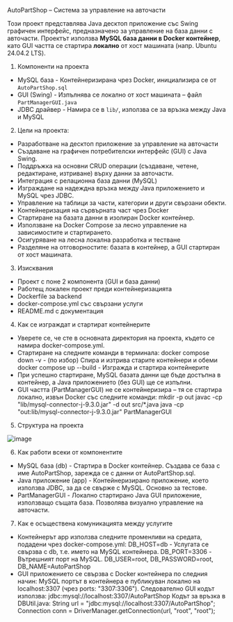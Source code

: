 AutoPartShop – Система за управление на авточасти

Този проект представлява Java десктоп приложение със Swing графичен интерфейс, предназначено за управление на база данни с авточасти. Проектът използва **MySQL база данни в Docker контейнер**, като GUI частта се стартира **локално** от хост машината (напр. Ubuntu 24.04.2 LTS).

1. Компоненти на проекта                                                                
- MySQL база - Контейнеризирана чрез Docker, инициализира се от `AutoPartShop.sql`     
- GUI (Swing) - Изпълнява се локално от хост машината – файл `PartManagerGUI.java`       
- JDBC драйвер - Намира се в `lib/`, използва се за връзка между Java и MySQL     
       
2. Цели на проекта: 
- Разработване на десктоп приложение за управление на авточасти
- Създаване на графичен потребителски интерфейс (GUI) с Java Swing.
- Поддръжка на основни CRUD операции (създаване, четене, редактиране, изтриване) върху данни за авточасти.
- Интеграция с релационна база данни (MySQL)
- Изграждане на надеждна връзка между Java приложението и MySQL чрез JDBC.
- Управление на таблици за части, категории и други свързани обекти.
- Контейнеризация на сървърната част чрез Docker
- Стартиране на базата данни в изолиран Docker контейнер.
- Използване на Docker Compose за лесно управление на зависимостите и стартирането.
- Осигуряване на лесна локална разработка и тестване
- Разделяне на отговорностите: базата в контейнер, а GUI стартиран от хост машината.

3. Изисквания
- Проект с поне 2 компонента (GUI и база данни)
- Работещ локален проект преди контейнеризацията
- Dockerfile за backend 
- docker-compose.yml със свързани услуги
- README.md с документация

4. Как се изграждат и стартират контейнерите
- Уверете се, че сте в основната директория на проекта, където се намира docker-compose.yml.
- Стартиране на следните команди в терминала:
docker compose down -v - (по избор) Спира и изтрива старите контейнери и обеми
docker compose up --build -  Изгражда и стартира контейнерите
- При успешно стартиране, MySQL базата данни ще бъде достъпна в контейнер, а Java приложението (без GUI) ще се изпълни.
- GUI частта (PartManagerGUI) не се контейнеризира – тя се стартира локално, извън Docker със следните команди: 
mkdir -p out
javac -cp "lib/mysql-connector-j-9.3.0.jar" -d out src/*.java
java -cp "out:lib/mysql-connector-j-9.3.0.jar" PartManagerGUI

5. Структура на проекта


![image](https://github.com/user-attachments/assets/f5889dde-3637-4f1b-9e69-4edf34cf9e3e)




6. Как работи всеки от компонентите
- MySQL база (db) - Стартира в Docker контейнер. Създава се база с име AutoPartShop, зарежда се с данни от AutoPartShop.sql.
- Java приложение (app) - Контейнеризирано приложение, което използва JDBC, за да се свърже с MySQL. Основно за тестове.
- PartManagerGUI - Локално стартирано Java GUI приложение, използващо същата база. Позволява визуално управление на авточасти.

7. Как е осъществена комуникацията между услугите
- Контейнерът app използва следните променливи на средата, подадени чрез docker-compose.yml:
DB_HOST=db - Услугата се свързва с db, т.е. името на MySQL контейнера.
DB_PORT=3306 - Вътрешният порт на MySQL.
DB_USER=root, DB_PASSWORD=root, DB_NAME=AutoPartShop
- GUI приложението се свързва с Docker контейнера по следния начин:
MySQL портът в контейнера е публикуван локално на localhost:3307 (чрез ports: "3307:3306").
Следователно GUI кодът използва: jdbc:mysql://localhost:3307/AutoPartShop
Кодът за връзка в DBUtil.java: 
String url = "jdbc:mysql://localhost:3307/AutoPartShop";
Connection conn = DriverManager.getConnection(url, "root", "root");
